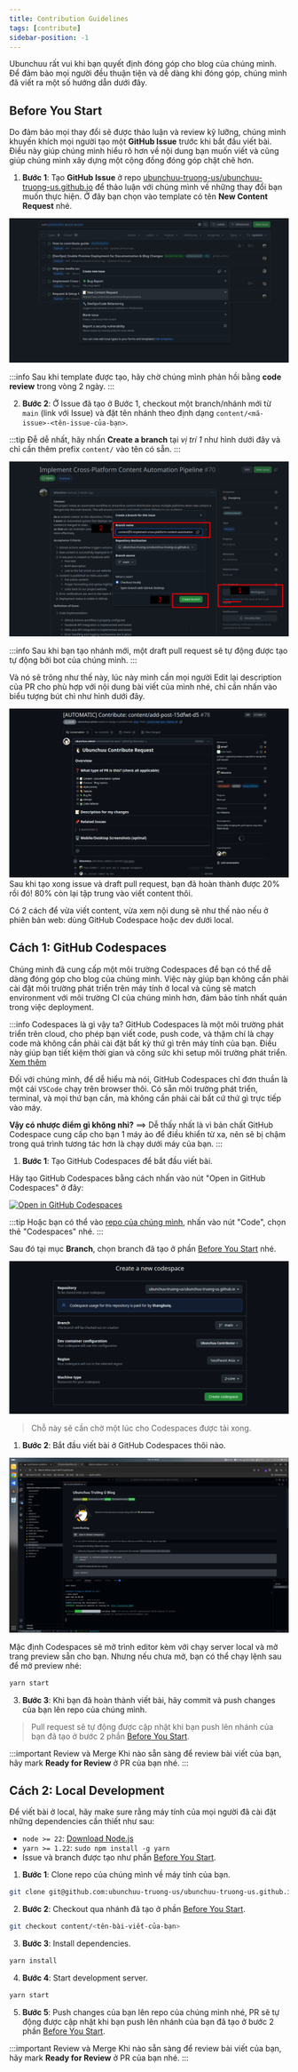 ```yaml
---
title: Contribution Guidelines
tags: [contribute]
sidebar-position: -1
---
```


Ubunchuu rất vui khi bạn quyết định đóng góp cho blog của chúng mình. Để đảm bảo mọi người đều thuận tiện và dễ dàng khi đóng góp, chúng mình đã viết ra một số hướng dẫn dưới đây.

## Before You Start

Do đảm bảo mọi thay đổi sẽ được thảo luận và review kỹ lưỡng, chúng mình khuyến khích mọi người tạo một **GitHub Issue** trước khi bắt đầu viết bài. Điều này giúp chúng mình hiểu rõ hơn về nội dung bạn muốn viết và cũng giúp chúng mình xây dựng một cộng đồng đóng góp chặt chẽ hơn.

1. **Bước 1**: Tạo **GitHub Issue** ở repo [ubunchuu-truong-us/ubunchuu-truong-us.github.io](https://github.com/ubunchuu-truong-us/ubunchuu-truong-us.github.io) để thảo luận với chúng mình về những thay đổi bạn muốn thực hiện. Ở đây bạn chọn vào template có tên **New Content Request** nhé.

![GitHub Issue](static/github-issue.png)

:::info
Sau khi template được tạo, hãy chờ chúng mình phản hồi bằng **code review** trong vòng 2 ngày.
:::

2. **Bước 2**: Ở Issue đã tạo ở Bước 1, checkout một branch/nhánh mới từ `main` (link với Issue) và đặt tên nhánh theo định dạng `content/<mã-issue>-<tên-issue-của-bạn>`.

:::tip
Đễ dễ nhất, hãy nhấn **Create a branch** tại *vị trí 1* như hình dưới đây và chỉ cần thêm prefix `content/` vào tên có sẵn.
:::

![GitHub Branch](static/github-branch.png)

:::info
Sau khi bạn tạo nhánh mới, một draft pull request sẽ tự động được tạo tự động bởi bot của chúng mình.
:::

Và nó sẽ trông như thế này, lúc này mình cần mọi người Edit lại description của PR cho phù hợp với nội dung bài viết của mình nhé, chỉ cần nhấn vào biểu tượng bút chì như hình dưới đây.

![GitHub PR](static/github-pr.png)
Sau khi tạo xong issue và draft pull request, bạn đã hoàn thành được 20% rồi đó! 80% còn lại tập trung vào viết content thôi.

Có 2 cách để vừa viết content, vừa xem nội dung sẽ như thế nào nếu ở phiên bản web: dùng GitHub Codespace hoặc dev dưới local.

## Cách 1: GitHub Codespaces

Chúng mình đã cung cấp một môi trường Codespaces để bạn có thể dễ dàng đóng góp cho blog của chúng mình. Việc này giúp bạn không cần phải cài đặt môi trường phát triển trên máy tính ở local và cũng sẽ match environment với môi trường CI của chúng mình hơn, đảm bảo tính nhất quán trong việc deployment.

:::info Codespaces là gì vậy ta?
GitHub Codespaces là một môi trường phát triển trên cloud, cho phép bạn viết code, push code, và thậm chí là chạy code mà không cần phải cài đặt bất kỳ thứ gì trên máy tính của bạn. Điều này giúp bạn tiết kiệm thời gian và công sức khi setup môi trường phát triển. [Xem thêm](https://docs.github.com/en/codespaces)

Đối với chúng mình, để dễ hiểu mà nói, GitHub Codespaces chỉ đơn thuần là một cái `VSCode` chạy trên browser thôi. Có sẵn môi trường phát triển, terminal, và mọi thứ bạn cần, mà không cần phải cài bất cứ thứ gì trực tiếp vào máy.

**Vậy có nhược điểm gì không nhỉ?**
==> Dễ thấy nhất là vì bản chất GitHub Codespace cung cấp cho bạn 1 máy ảo để điều khiển từ xa, nên sẽ bị chậm trong quá trình tương tác hơn là chạy dưới máy của bạn.
:::

1. **Bước 1**: Tạo GitHub Codespaces để bắt đầu viết bài.

Hãy tạo GitHub Codespaces bằng cách nhấn vào nút "Open in GitHub Codespaces" ở đây:

[![Open in GitHub Codespaces](https://github.com/codespaces/badge.svg)](https://codespaces.new/ubunchuu-truong-us/ubunchuu-truong-us.github.io)

:::tip
Hoặc bạn có thể vào [repo của chúng mình](https://github.com/ubunchuu-truong-us/ubunchuu-truong-us.github.io), nhấn vào nút "Code", chọn thẻ "Codespaces" nhé.
:::

Sau đó tại mục **Branch**, chọn branch đã tạo ở phần [Before You Start](#before-you-start) nhé.

![GitHub Codespaces](static/github-codespaces.png)

> Chỗ này sẽ cần chờ một lúc cho Codespaces được tải xong.

1. **Bước 2**: Bắt đầu viết bài ở GitHub Codespaces thôi nào.

![GitHub Codespaces Editor](static/github-codespaces-demo.png)

Mặc định Codespaces sẽ mở trình editor kèm với chạy server local và mở trang preview sẵn cho bạn. Nhưng nếu chưa mở, bạn có thể chạy lệnh sau để mở preview nhé:

```bash
yarn start
```

3. **Bước 3**: Khi bạn đã hoàn thành viết bài, hãy commit và push changes của bạn lên repo của chúng mình.

> Pull request sẽ tự động được cập nhật khi bạn push lên nhánh của bạn đã tạo ở bước 2 phần [Before You Start](#before-you-start).

:::important Review và Merge
Khi nào sẵn sàng để review bài viết của bạn, hãy mark **Ready for Review** ở PR của bạn nhé.
:::

## Cách 2: Local Development

Để viết bài ở local, hãy make sure rằng máy tính của mọi người đã cài đặt những dependencies cần thiết như sau:
- `node >= 22`: [Download Node.js](https://nodejs.org/en/download/)
- `yarn >= 1.22`: `sudo npm install -g yarn`
- Issue và branch được tạo như phần [Before You Start](#before-you-start).

1. **Bước 1**: Clone repo của chúng mình về máy tính của bạn.

```bash
git clone git@github.com:ubunchuu-truong-us/ubunchuu-truong-us.github.io.git
```

2. **Bước 2**: Checkout qua nhánh đã tạo ở phần [Before You Start](#before-you-start).

```bash
git checkout content/<tên-bài-viết-của-bạn>
```

3. **Bước 3**: Install dependencies.

```bash
yarn install
```

4. **Bước 4**: Start development server.

```bash
yarn start
```

5. **Bước 5**: Push changes của bạn lên repo của chúng mình nhé, PR sẽ tự động được cập nhật khi bạn push lên nhánh của bạn đã tạo ở bước 2 phần [Before You Start](#before-you-start).

:::important Review và Merge
Khi nào sẵn sàng để review bài viết của bạn, hãy mark **Ready for Review** ở PR của bạn nhé.
:::
